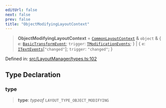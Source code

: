 ```yaml
---
editUrl: false
next: false
prev: false
title: "ObjectModifyingLayoutContext"
---
```


> **ObjectModifyingLayoutContext** = [`CommonLayoutContext`](/api/type-aliases/commonlayoutcontext/) & `object` & \{ `e`: [`BasicTransformEvent`](/api/interfaces/basictransformevent/); `trigger`: [`TModificationEvents`](/api/type-aliases/tmodificationevents/); \} \| \{ `e`: [`ITextEvents`](/api/type-aliases/itextevents/)\[`"changed"`\]; `trigger`: `"changed"`; \}

Defined in: [src/LayoutManager/types.ts:102](https://github.com/fabricjs/fabric.js/blob/8206f10a405480a7ba988ff6cfdde6412c1f13f8/src/LayoutManager/types.ts#L102)

## Type Declaration

### type

> **type**: *typeof* `LAYOUT_TYPE_OBJECT_MODIFYING`
